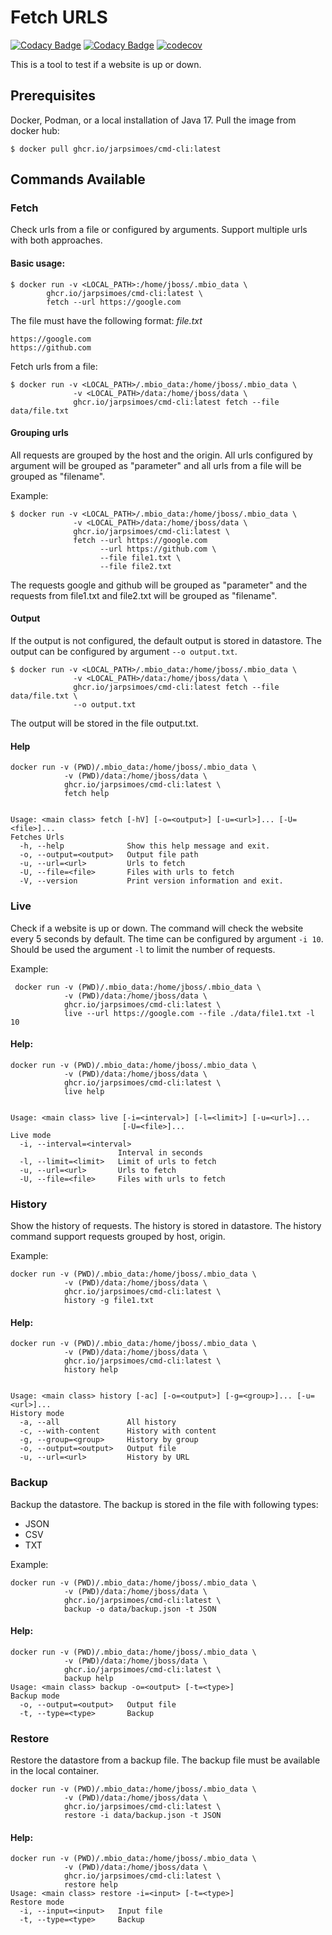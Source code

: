 # Fetch URLS

[![Codacy Badge](https://app.codacy.com/project/badge/Grade/429840ee98974b7b93ae8dde07ae339d)](https://www.codacy.com/gh/jarpsimoes/cmd-cli/dashboard?utm_source=github.com&amp;utm_medium=referral&amp;utm_content=jarpsimoes/cmd-cli&amp;utm_campaign=Badge_Grade)
[![Codacy Badge](https://app.codacy.com/project/badge/Coverage/429840ee98974b7b93ae8dde07ae339d)](https://www.codacy.com/gh/jarpsimoes/cmd-cli/dashboard?utm_source=github.com&utm_medium=referral&utm_content=jarpsimoes/cmd-cli&utm_campaign=Badge_Coverage)
[![codecov](https://codecov.io/gh/jarpsimoes/cmd-cli/branch/main/graph/badge.svg?token=LFSBMSWFFM)](https://codecov.io/gh/jarpsimoes/cmd-cli)

This is a tool to test if a website is up or down.

## Prerequisites
Docker, Podman, or a local installation of Java 17.
Pull the image from docker hub:
```shell script
$ docker pull ghcr.io/jarpsimoes/cmd-cli:latest
```

## Commands Available

### Fetch
Check urls from a file or configured by arguments. Support multiple urls with 
both approaches.

#### Basic usage:
```shell script
$ docker run -v <LOCAL_PATH>:/home/jboss/.mbio_data \ 
        ghcr.io/jarpsimoes/cmd-cli:latest \
        fetch --url https://google.com
```

The file must have the following format:
*file.txt*
```text
https://google.com
https://github.com
```

Fetch urls from a file:
```shell script
$ docker run -v <LOCAL_PATH>/.mbio_data:/home/jboss/.mbio_data \ 
              -v <LOCAL_PATH>/data:/home/jboss/data \
              ghcr.io/jarpsimoes/cmd-cli:latest fetch --file data/file.txt
```

#### Grouping urls
All requests are grouped by the host and the origin. All urls configured by
argument will be grouped as "parameter" and all urls from a file will be grouped
as "filename".

Example:
```shell script
$ docker run -v <LOCAL_PATH>/.mbio_data:/home/jboss/.mbio_data \ 
              -v <LOCAL_PATH>/data:/home/jboss/data \
              ghcr.io/jarpsimoes/cmd-cli:latest \
              fetch --url https://google.com 
                    --url https://github.com \
                    --file file1.txt \
                    --file file2.txt
```

The requests google and github will be grouped as "parameter" and the requests
from file1.txt and file2.txt will be grouped as "filename".

#### Output
If the output is not configured, the default output is stored in datastore. 
The output can be configured by argument ```--o output.txt```.

```shell script
$ docker run -v <LOCAL_PATH>/.mbio_data:/home/jboss/.mbio_data \ 
              -v <LOCAL_PATH>/data:/home/jboss/data \
              ghcr.io/jarpsimoes/cmd-cli:latest fetch --file data/file.txt \
              --o output.txt
```

The output will be stored in the file output.txt.

#### Help
```shell script
docker run -v (PWD)/.mbio_data:/home/jboss/.mbio_data \ 
            -v (PWD)/data:/home/jboss/data \
            ghcr.io/jarpsimoes/cmd-cli:latest \
            fetch help


Usage: <main class> fetch [-hV] [-o=<output>] [-u=<url>]... [-U=<file>]...
Fetches Urls
  -h, --help              Show this help message and exit.
  -o, --output=<output>   Output file path
  -u, --url=<url>         Urls to fetch
  -U, --file=<file>       Files with urls to fetch
  -V, --version           Print version information and exit.

```

### Live
Check if a website is up or down. The command will check the website every 5 
seconds by default. The time can be configured by argument ```-i 10```. Should
be used the argument ```-l``` to limit the number of requests.

Example:
```shell script
 docker run -v (PWD)/.mbio_data:/home/jboss/.mbio_data \ 
            -v (PWD)/data:/home/jboss/data \
            ghcr.io/jarpsimoes/cmd-cli:latest \
            live --url https://google.com --file ./data/file1.txt -l 10
```

#### Help:
```shell script
docker run -v (PWD)/.mbio_data:/home/jboss/.mbio_data \ 
            -v (PWD)/data:/home/jboss/data \
            ghcr.io/jarpsimoes/cmd-cli:latest \
            live help


Usage: <main class> live [-i=<interval>] [-l=<limit>] [-u=<url>]...
                         [-U=<file>]...
Live mode
  -i, --interval=<interval>
                        Interval in seconds
  -l, --limit=<limit>   Limit of urls to fetch
  -u, --url=<url>       Urls to fetch
  -U, --file=<file>     Files with urls to fetch
```

### History
Show the history of requests. The history is stored in datastore. The history
command support requests grouped by host, origin.

Example:
```shell
docker run -v (PWD)/.mbio_data:/home/jboss/.mbio_data \ 
            -v (PWD)/data:/home/jboss/data \
            ghcr.io/jarpsimoes/cmd-cli:latest \
            history -g file1.txt
```

#### Help:
```shell script
docker run -v (PWD)/.mbio_data:/home/jboss/.mbio_data \ 
            -v (PWD)/data:/home/jboss/data \
            ghcr.io/jarpsimoes/cmd-cli:latest \
            history help


Usage: <main class> history [-ac] [-o=<output>] [-g=<group>]... [-u=<url>]...
History mode
  -a, --all               All history
  -c, --with-content      History with content
  -g, --group=<group>     History by group
  -o, --output=<output>   Output file
  -u, --url=<url>         History by URL

```

### Backup
Backup the datastore. The backup is stored in the file with following types:
* JSON
* CSV
* TXT

Example:
```shell script
docker run -v (PWD)/.mbio_data:/home/jboss/.mbio_data \ 
            -v (PWD)/data:/home/jboss/data \
            ghcr.io/jarpsimoes/cmd-cli:latest \
            backup -o data/backup.json -t JSON
```

#### Help:
```shell script
docker run -v (PWD)/.mbio_data:/home/jboss/.mbio_data \ 
            -v (PWD)/data:/home/jboss/data \
            ghcr.io/jarpsimoes/cmd-cli:latest \
            backup help
Usage: <main class> backup -o=<output> [-t=<type>]
Backup mode
  -o, --output=<output>   Output file
  -t, --type=<type>       Backup
```

### Restore

Restore the datastore from a backup file. The backup file must be available in
the local container.

```shell script
docker run -v (PWD)/.mbio_data:/home/jboss/.mbio_data \ 
            -v (PWD)/data:/home/jboss/data \
            ghcr.io/jarpsimoes/cmd-cli:latest \
            restore -i data/backup.json -t JSON
```

#### Help:
```shell script
docker run -v (PWD)/.mbio_data:/home/jboss/.mbio_data \ 
            -v (PWD)/data:/home/jboss/data \
            ghcr.io/jarpsimoes/cmd-cli:latest \
            restore help
Usage: <main class> restore -i=<input> [-t=<type>]
Restore mode
  -i, --input=<input>   Input file
  -t, --type=<type>     Backup

```


